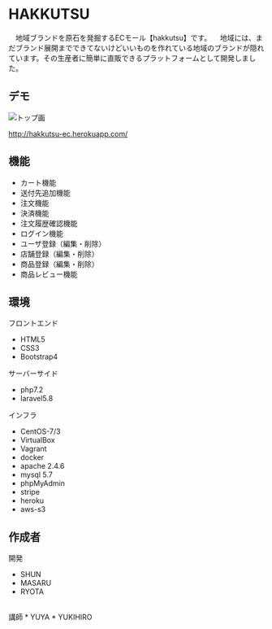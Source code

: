 


# HAKKUTSU
　地域ブランドを原石を発掘するECモール【hakkutsu】です。
　地域には、まだブランド展開までできてないけどいいものを作れている地域のブランドが隠れています。その生産者に簡単に直販できるプラットフォームとして開発しました。

## デモ
![トップ画](https://github.com/yuya-ishikawa-qa/hakkutsu.git/images/hakkutsu_intro.jpeg)


http://hakkutsu-ec.herokuapp.com/

## 機能

* カート機能
* 送付先追加機能
* 注文機能
* 決済機能
* 注文履歴確認機能
* ログイン機能
* ユーザ登録（編集・削除）
* 店舗登録（編集・削除）
* 商品登録（編集・削除）
* 商品レビュー機能

## 環境

フロントエンド
* HTML5
* CSS3
* Bootstrap4

サーバーサイド
* php7.2
* laravel5.8

インフラ
* CentOS-7/3
* VirtualBox
* Vagrant
* docker
* apache 2.4.6
* mysql 5.7
* phpMyAdmin
* stripe
* heroku
* aws-s3


## 作成者

開発
* SHUN
* MASARU
* RYOTA
<br>
講師
* YUYA
* YUKIHIRO

